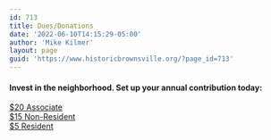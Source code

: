 ```yaml
---
id: 713
title: Dues/Donations
date: '2022-06-10T14:15:29-05:00'
author: 'Mike Kilmer'
layout: page
guid: 'https://www.historicbrownsville.org/?page_id=713'
---
```


<!-- wp:heading {"level":4} -->
<h4>Invest in the neighborhood. Set up your annual contribution today:</h4>
<!-- /wp:heading -->

<!-- wp:columns {"columns":3} -->
<div class="wp-block-columns has-3-columns"><!-- wp:column -->
<div class="wp-block-column"><!-- wp:button -->
<div class="wp-block-button"><a class="wp-block-button__link" href="https://buy.stripe.com/7sI6sffXw4v10kofYZ">$20 Associate</a></div>
<!-- /wp:button --></div>
<!-- /wp:column -->

<!-- wp:column -->
<div class="wp-block-column"><!-- wp:button -->
<div class="wp-block-button"><a class="wp-block-button__link" href="https://buy.stripe.com/bIY03R6mWf9F1os8wy">$15 Non-Resident</a></div>
<!-- /wp:button --></div>
<!-- /wp:column -->

<!-- wp:column -->
<div class="wp-block-column"><!-- wp:button -->
<div class="wp-block-button"><a class="wp-block-button__link" href="https://buy.stripe.com/28ocQD26G1iPaZ2bIL">$5 Resident</a></div>
<!-- /wp:button --></div>
<!-- /wp:column --></div>
<!-- /wp:columns -->